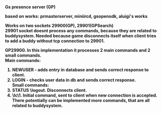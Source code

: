 <strong>Gs presence server (GP)

<strong>based on works: prmasterserver, miniircd, gsopensdk, aluigi's works

Works on two sockets 29900(GP), 29901(GPSearch)<br>
29901 socket doesnt process any commands, because they are related to buddysystem. Needed because game disconnects itself
when client tries to add a buddy without tcp connection to 29901.

<strong>GP29900. In this implementation it processes 2 main commands and 2 small commands.<br></strong>
<strong>Main commands:<br></strong>
1. NEWUSER - adds entry in database and sends correct response to client.<br>
2. LOGIN - checks user data in db and sends correct response.<br>
<strong>Small commands:<br></strong>
1. STATUS \logout\. Disconnects client.<br>
2. \lc\1. Initial command, sent to client when new connection is accepted.<br>
There potentially can be implemented more commands, that are all related to buddysystem.<br>
